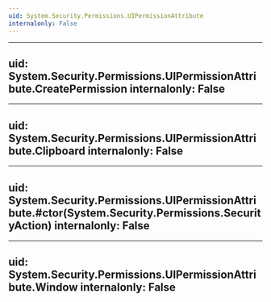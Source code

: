 ```yaml
---
uid: System.Security.Permissions.UIPermissionAttribute
internalonly: False
---
```


---
uid: System.Security.Permissions.UIPermissionAttribute.CreatePermission
internalonly: False
---

---
uid: System.Security.Permissions.UIPermissionAttribute.Clipboard
internalonly: False
---

---
uid: System.Security.Permissions.UIPermissionAttribute.#ctor(System.Security.Permissions.SecurityAction)
internalonly: False
---

---
uid: System.Security.Permissions.UIPermissionAttribute.Window
internalonly: False
---
